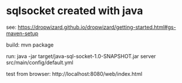 sqlsocket created with java
=====================

see:
https://dropwizard.github.io/dropwizard/getting-started.html#gs-maven-setup


build:
mvn package

run:
java -jar target/java-sql-socket-1.0-SNAPSHOT.jar server src/main/config/default.yml 


test from browser:
http://localhost:8080/web/index.html
